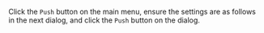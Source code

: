 Click the `Push` button on the main menu, ensure the settings are as follows in the next dialog, and click the `Push` button on the dialog.

<pic eager src="{{baseUrl}}/gitAndGithub/push/images/sourcetree_1.png" height="150" />
<p/>
